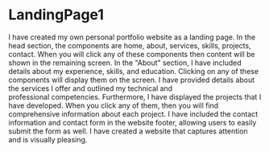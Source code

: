 # LandingPage1
I have created my own personal portfolio website as a landing page. In the head section, the components are home, about, services, skills, projects, contact. When you will click any of these components then content will be shown in the remaining screen. In the "About" section, I have included details about my experience, skills, and education. Clicking on any of these components will display them on the screen. I have provided details about the services I offer and outlined my technical and professional competencies. Furthermore, I have displayed the projects that I have developed. When you click any of them, then you will find comprehensive information about each project. I have included the contact information and contact form in the website footer, allowing users to easily submit the form as well. I have created a website that captures attention and is visually pleasing.
